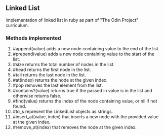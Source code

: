 ## Linked List

Implementation of linked list in ruby as part of "The Odin Project" curriculum.

### Methods implemented
 1. #append(value) adds a new node containing value to the end of the list.
 2. #prepend(value) adds a new node containing value to the start of the list.
 3. #size returns the total number of nodes in the list.
 4. #head returns the first node in the list.
 5. #tail returns the last node in the list.
6. #at(index) returns the node at the given index.
7. #pop removes the last element from the list.
8. #contains?(value) returns true if the passed in value is in the list and otherwise returns false.
9. #find(value) returns the index of the node containing value, or nil if not found.
10. #to_s represent the LinkedList objects as strings.
11. #insert_at(value, index) that inserts a new node with the provided value at the given index.
12. #remove_at(index) that removes the node at the given index.
